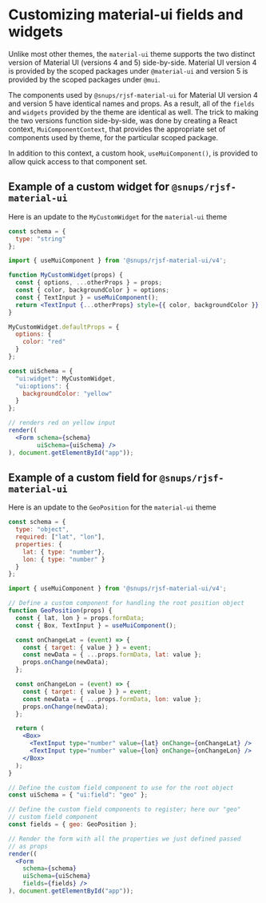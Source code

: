 # Customizing material-ui fields and widgets

Unlike most other themes, the `material-ui` theme supports the two distinct version of Material UI (versions 4 and 5) side-by-side.
Material UI version 4 is provided by the scoped packages under `@material-ui` and version 5 is provided by the scoped packages under `@mui`. 

The components used by `@snups/rjsf-material-ui` for Material UI version 4 and version 5 have identical names and props.
As a result, all of the `fields` and `widgets` provided by the theme are identical as well.
The trick to making the two versions function side-by-side, was done by creating a React context, `MuiComponentContext`, that provides the appropriate set of components used by theme, for the particular scoped package.

In addition to this context, a custom hook, `useMuiComponent()`, is provided to allow quick access to that component set.

## Example of a custom widget for `@snups/rjsf-material-ui`

Here is an update to the `MyCustomWidget` for the `material-ui` theme

```jsx
const schema = {
  type: "string"
};

import { useMuiComponent } from '@snups/rjsf-material-ui/v4';

function MyCustomWidget(props) {
  const { options, ...otherProps } = props;
  const { color, backgroundColor } = options;
  const { TextInput } = useMuiComponent();
  return <TextInput {...otherProps} style={{ color, backgroundColor }} />;
}

MyCustomWidget.defaultProps = {
  options: {
    color: "red"
  }
};

const uiSchema = {
  "ui:widget": MyCustomWidget,
  "ui:options": {
    backgroundColor: "yellow"
  }
};

// renders red on yellow input
render((
  <Form schema={schema}
        uiSchema={uiSchema} />
), document.getElementById("app"));
```

## Example of a custom field for `@snups/rjsf-material-ui`

Here is an update to the `GeoPosition` for the `material-ui` theme

```jsx
const schema = {
  type: "object",
  required: ["lat", "lon"],
  properties: {
    lat: { type: "number"},
    lon: { type: "number" }
  }
};

import { useMuiComponent } from '@snups/rjsf-material-ui/v4';

// Define a custom component for handling the root position object
function GeoPosition(props) {
  const { lat, lon } = props.formData;
  const { Box, TextInput } = useMuiComponent();

  const onChangeLat = (event) => {
    const { target: { value } } = event;
    const newData = { ...props.formData, lat: value };
    props.onChange(newData);
  };

  const onChangeLon = (event) => {
    const { target: { value } } = event;
    const newData = { ...props.formData, lon: value };
    props.onChange(newData);
  };

  return (
    <Box>
      <TextInput type="number" value={lat} onChange={onChangeLat} />
      <TextInput type="number" value={lon} onChange={onChangeLon} />
    </Box>
  );
}

// Define the custom field component to use for the root object
const uiSchema = { "ui:field": "geo" };

// Define the custom field components to register; here our "geo"
// custom field component
const fields = { geo: GeoPosition };

// Render the form with all the properties we just defined passed
// as props
render((
  <Form
    schema={schema}
    uiSchema={uiSchema}
    fields={fields} />
), document.getElementById("app"));
```
